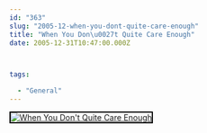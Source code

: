 ```yaml
---
id: "363"
slug: "2005-12-when-you-dont-quite-care-enough"
title: "When You Don\u0027t Quite Care Enough"
date: 2005-12-31T10:47:00.000Z



tags:

  - "General"
---
```

<div class="sqs-html-content">
  <div style="float: left; margin-right: 10px; margin-bottom: 10px;"> <a href="http://www.flickr.com/photos/mclazarus/79799278/" title="When You Don't Quite Care Enough"><img src="http://static.flickr.com/42/79799278_51505de94e_m.jpg" alt="When You Don't Quite Care Enough" style="border: solid 2px #000000;" /></a>
</div>
<p><br clear="all" /></p>
</div>
